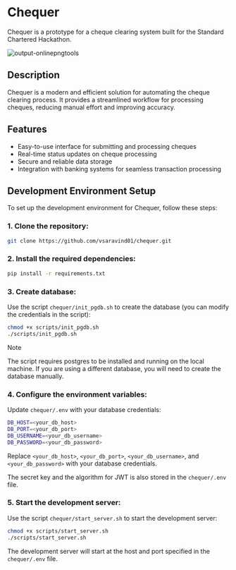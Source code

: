 # Chequer

Chequer is a prototype for a cheque clearing system built for the Standard Chartered Hackathon.

![output-onlinepngtools](https://github.com/user-attachments/assets/707dd1bc-dea4-46d9-8b07-d758a26b9b27)

## Description

Chequer is a modern and efficient solution for automating the cheque clearing process. It provides a streamlined workflow for processing cheques, reducing manual effort and improving accuracy.

## Features

- Easy-to-use interface for submitting and processing cheques
- Real-time status updates on cheque processing
- Secure and reliable data storage
- Integration with banking systems for seamless transaction processing

## Development Environment Setup

To set up the development environment for Chequer, follow these steps:

### 1. Clone the repository:

  ```bash
  git clone https://github.com/vsaravind01/chequer.git
  ```

### 2. Install the required dependencies:

  ```bash
  pip install -r requirements.txt
  ```

### 3. Create database:

  Use the script `chequer/init_pgdb.sh` to create the database (you can modify the credentials in the script):

  ```bash
  chmod +x scripts/init_pgdb.sh
  ./scripts/init_pgdb.sh
  ```
  > [!NOTE]
  > The script requires postgres to be installed and running on the local machine. If you are using a different database, you will need to create the database manually.

### 4. Configure the environment variables:

  Update `chequer/.env` with your database credentials:

  ```bash
  DB_HOST=<your_db_host>
  DB_PORT=<your_db_port>
  DB_USERNAME=<your_db_username>
  DB_PASSWORD=<your_db_password>
  ```

  Replace `<your_db_host>`, `<your_db_port>`, `<your_db_username>`, and `<your_db_password>` with your database credentials.

  The secret key and the algorithm for JWT is also stored in the `chequer/.env` file.

### 5. Start the development server:

  Use the script `chequer/start_server.sh` to start the development server:

  ```bash
  chmod +x scripts/start_server.sh
  ./scripts/start_server.sh
  ```

  The development server will start at the host and port specified in the `chequer/.env` file.
